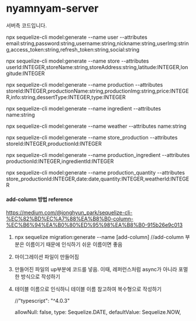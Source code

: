 # nyamnyam-server

서버측 코드입니다.

npx sequelize-cli model:generate --name user --attributes email:string,password:string,username:string,nickname:string,userImg:string,access_token:string,refresh_token:string,social:string

npx sequelize-cli model:generate --name store --attributes userId:INTEGER,storeName:string,storeAddress:string,latitude:INTEGER,longitude:INTEGER

npx sequelize-cli model:generate --name production --attributes storeId:INTEGER,productionName:string,productionImg:string,price:INTEGER,info:string,dessertType:INTEGER,type:INTEGER

npx sequelize-cli model:generate --name ingredient --attributes name:string

npx sequelize-cli model:generate --name weather --attributes name:string

npx sequelize-cli model:generate --name store_production --attributes storeId:INTEGER,productionId:INTEGER

npx sequelize-cli model:generate --name production_ingredient --attributes productionId:INTEGER,ingredientId:INTEGER

npx sequelize-cli model:generate --name production_quantity --attributes store_productionId:INTEGER,date:date,quantity:INTEGER,weatherId:INTEGER

#### add-column 방법 reference
https://medium.com/@jonghyun_park/sequelize-cli-%EC%82%BD%EC%A7%88%EA%B8%B0-column-%EC%B6%94%EA%B0%80%ED%95%98%EA%B8%B0-915b26e9c013

1. npx sequelize migration:generate --name [add-column] //add-column 부분은 이름이기 때문에 인식하기 쉬운 이름이면 좋음
2. 마이그레이션 파일이 만들어짐
3. 만들어진 파일의 up부분에 코드를 넣음. 이때, 레퍼런스처럼 async가 아니라 포멀한 방식으로 작성하기
4. 테이블 이름으로 인식하니 테이블 이름 참고하여 복수형으로 작성하기

    //"typescript": "^4.0.3"

    allowNull: false,
        type: Sequelize.DATE,
        defaultValue: Sequelize.NOW,